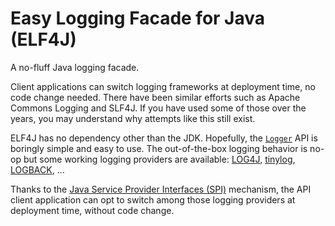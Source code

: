 <!--
**elf4j/elf4j** is a ✨ _special_ ✨ repository because its `README.md` (this file) appears on your GitHub profile.

Here are some ideas to get you started:

- 🔭 I’m currently working on ...
- 🌱 I’m currently learning ...
- 👯 I’m looking to collaborate on ...
- 🤔 I’m looking for help with ...
- 💬 Ask me about ...
- 📫 How to reach me: ...
- 😄 Pronouns: ...
- ⚡ Fun fact: ...
-->

# Easy Logging Facade for Java (ELF4J)

A no-fluff Java logging facade. 

Client applications can switch logging frameworks at deployment time, no code change needed. There have been similar efforts such as Apache Commons Logging and SLF4J. If you have used some of those over the years, you may understand why attempts like this still exist.

ELF4J has no dependency other than the JDK. Hopefully, the [`Logger`](https://github.com/elf4j/elf4j-api/blob/main/README.md#the-logger) API is boringly simple and easy to use. The out-of-the-box logging behavior is no-op but some working logging providers are available: [LOG4J](https://github.com/elf4j/elf4j-log4j), [tinylog](https://github.com/elf4j/elf4j-tinylog), [LOGBACK](https://github.com/elf4j/elf4j-logback), ... 

Thanks to the [Java Service Provider Interfaces (SPI)](https://docs.oracle.com/javase/tutorial/sound/SPI-intro.html) mechanism, the API client application can opt to switch among those logging providers at deployment time, without code change.
